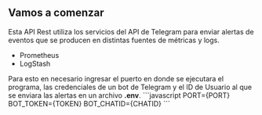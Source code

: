 ## Vamos a comenzar
Esta API Rest utiliza los servicios del API de Telegram para enviar alertas de eventos que se producen en distintas fuentes de métricas y logs.
<ul>
<li>Prometheus</li>
<li>LogStash</li>
</ul>
Para esto en necesario ingresar el puerto en donde se ejecutara el programa, las credenciales de un bot de Telegram y el ID de Usuario al que se enviara las alertas en un archivo <strong>.env</strong>.
  ```javascript
  PORT={PORT}
  BOT_TOKEN={TOKEN}
  BOT_CHATID={CHATID}
  ```
